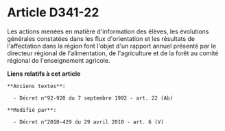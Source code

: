 # Article D341-22

Les actions menées en matière d'information des élèves, les évolutions générales constatées dans les flux d'orientation et
les résultats de l'affectation dans la région font l'objet d'un rapport annuel présenté par le         directeur régional de
l'alimentation, de l'agriculture et de la forêt  au comité régional de l'enseignement agricole.

**Liens relatifs à cet article**

	**Anciens textes**:

	  - Décret n°92-920 du 7 septembre 1992 - art. 22 (Ab)

	**Modifié par**:

	  - Décret n°2010-429 du 29 avril 2010 - art. 6 (V)
